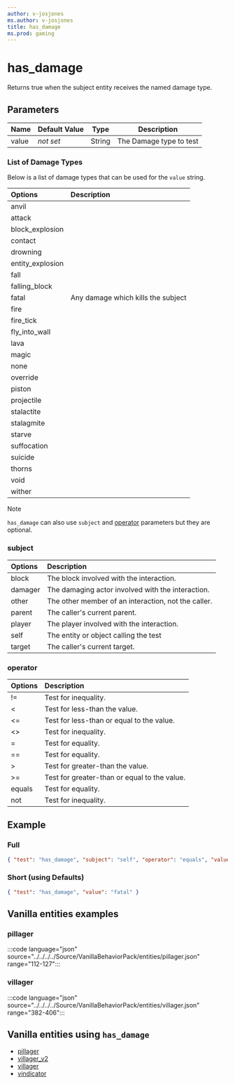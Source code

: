 ```yaml
---
author: v-josjones
ms.author: v-josjones
title: has_damage
ms.prod: gaming
---
```


# has_damage

Returns true when the subject entity receives the named damage type.

## Parameters

|Name |Default Value  |Type  |Description  |
|---------|---------|---------|---------|
|value |*not set* |String | The Damage type to test|

### List of Damage Types

Below is a list of damage types that can be used for the `value` string.

| Options| Description |
|:-----------|:-----------|
| anvil|  |
| attack|  |
| block_explosion|  |
| contact|  |
| drowning|  |
| entity_explosion|  |
| fall|  |
| falling_block|  |
| fatal| Any damage which kills the subject |
| fire|  |
| fire_tick|  |
| fly_into_wall|  |
| lava|  |
| magic|  |
| none|  |
| override|  |
| piston|  |
| projectile|  |
| stalactite|  |
| stalagmite|  |
| starve|  |
| suffocation|  |
| suicide|  |
| thorns|  |
| void|  |
| wither|  |

> [!NOTE]
> `has_damage` can also use `subject` and [operator](../Definitions/NestedTables/operator.md) parameters but they are optional.

### subject

| Options| Description |
|:-----------|:-----------|
| block| The block involved with the interaction. |
| damager| The damaging actor involved with the interaction. |
| other| The other member of an interaction, not the caller. |
| parent| The caller's current parent. |
| player| The player involved with the interaction. |
| self| The entity or object calling the test |
| target| The caller's current target. |

### operator

| Options| Description |
|:-----------|:-----------|
| !=| Test for inequality. |
| <| Test for less-than the value. |
| <=| Test for less-than or equal to the value. |
| <>| Test for inequality. |
| =| Test for equality. |
| ==| Test for equality. |
| >| Test for greater-than the value. |
| >=| Test for greater-than or equal to the value. |
| equals| Test for equality. |
| not| Test for inequality. |

## Example

### Full

```json
{ "test": "has_damage", "subject": "self", "operator": "equals", "value": "fatal" }
```

### Short (using Defaults)

```json
{ "test": "has_damage", "value": "fatal" }
```

## Vanilla entities examples

### pillager

:::code language="json" source="../../../../Source/VanillaBehaviorPack/entities/pillager.json" range="112-127":::

### villager

:::code language="json" source="../../../../Source/VanillaBehaviorPack/entities/villager.json" range="382-406":::

## Vanilla entities using `has_damage`

- [pillager](../../../../Source/VanillaBehaviorPack_Snippets/entities/pillager.md)
- [villager_v2](../../../../Source/VanillaBehaviorPack_Snippets/entities/villager_v2.md)
- [villager](../../../../Source/VanillaBehaviorPack_Snippets/entities/villager.md)
- [vindicator](../../../../Source/VanillaBehaviorPack_Snippets/entities/vindicator.md)
